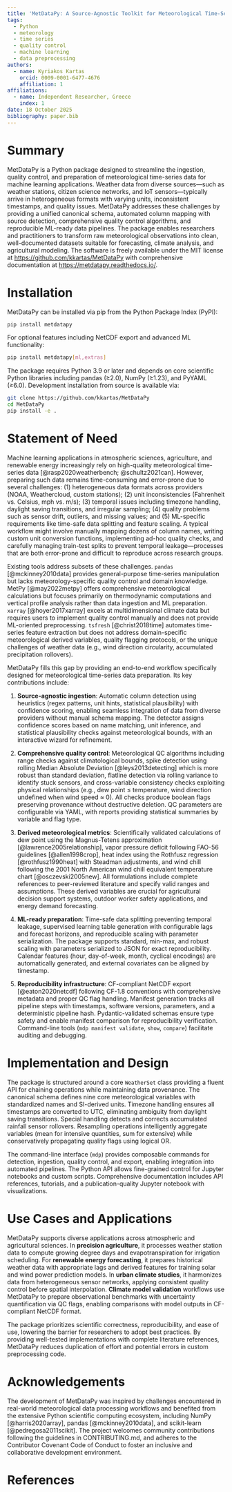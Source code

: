 ```yaml
---
title: 'MetDataPy: A Source-Agnostic Toolkit for Meteorological Time-Series Data Preparation and Quality Control'
tags:
  - Python
  - meteorology
  - time series
  - quality control
  - machine learning
  - data preprocessing
authors:
  - name: Kyriakos Kartas
    orcid: 0009-0001-6477-4676
    affiliation: 1
affiliations:
  - name: Independent Researcher, Greece
    index: 1
date: 18 October 2025
bibliography: paper.bib
---
```


# Summary

MetDataPy is a Python package designed to streamline the ingestion, quality control, and preparation of meteorological time-series data for machine learning applications. Weather data from diverse sources—such as weather stations, citizen science networks, and IoT sensors—typically arrive in heterogeneous formats with varying units, inconsistent timestamps, and quality issues. MetDataPy addresses these challenges by providing a unified canonical schema, automated column mapping with source detection, comprehensive quality control algorithms, and reproducible ML-ready data pipelines. The package enables researchers and practitioners to transform raw meteorological observations into clean, well-documented datasets suitable for forecasting, climate analysis, and agricultural modeling. The software is freely available under the MIT license at https://github.com/kkartas/MetDataPy with comprehensive documentation at https://metdatapy.readthedocs.io/.

# Installation

MetDataPy can be installed via pip from the Python Package Index (PyPI):

```bash
pip install metdatapy
```

For optional features including NetCDF export and advanced ML functionality:

```bash
pip install metdatapy[ml,extras]
```

The package requires Python 3.9 or later and depends on core scientific Python libraries including pandas (≥2.0), NumPy (≥1.23), and PyYAML (≥6.0). Development installation from source is available via:

```bash
git clone https://github.com/kkartas/MetDataPy
cd MetDataPy
pip install -e .
```

# Statement of Need

Machine learning applications in atmospheric sciences, agriculture, and renewable energy increasingly rely on high-quality meteorological time-series data [@rasp2020weatherbench; @schultz2021can]. However, preparing such data remains time-consuming and error-prone due to several challenges: (1) heterogeneous data formats across providers (NOAA, Weathercloud, custom stations); (2) unit inconsistencies (Fahrenheit vs. Celsius, mph vs. m/s); (3) temporal issues including timezone handling, daylight saving transitions, and irregular sampling; (4) quality problems such as sensor drift, outliers, and missing values; and (5) ML-specific requirements like time-safe data splitting and feature scaling. A typical workflow might involve manually mapping dozens of column names, writing custom unit conversion functions, implementing ad-hoc quality checks, and carefully managing train-test splits to prevent temporal leakage—processes that are both error-prone and difficult to reproduce across research groups.

Existing tools address subsets of these challenges. `pandas` [@mckinney2010data] provides general-purpose time-series manipulation but lacks meteorology-specific quality control and domain knowledge. MetPy [@may2022metpy] offers comprehensive meteorological calculations but focuses primarily on thermodynamic computations and vertical profile analysis rather than data ingestion and ML preparation. `xarray` [@hoyer2017xarray] excels at multidimensional climate data but requires users to implement quality control manually and does not provide ML-oriented preprocessing. `tsfresh` [@christ2018time] automates time-series feature extraction but does not address domain-specific meteorological derived variables, quality flagging protocols, or the unique challenges of weather data (e.g., wind direction circularity, accumulated precipitation rollovers).

MetDataPy fills this gap by providing an end-to-end workflow specifically designed for meteorological time-series data preparation. Its key contributions include:

1. **Source-agnostic ingestion**: Automatic column detection using heuristics (regex patterns, unit hints, statistical plausibility) with confidence scoring, enabling seamless integration of data from diverse providers without manual schema mapping. The detector assigns confidence scores based on name matching, unit inference, and statistical plausibility checks against meteorological bounds, with an interactive wizard for refinement.

2. **Comprehensive quality control**: Meteorological QC algorithms including range checks against climatological bounds, spike detection using rolling Median Absolute Deviation [@leys2013detecting] which is more robust than standard deviation, flatline detection via rolling variance to identify stuck sensors, and cross-variable consistency checks exploiting physical relationships (e.g., dew point ≤ temperature, wind direction undefined when wind speed ≈ 0). All checks produce boolean flags preserving provenance without destructive deletion. QC parameters are configurable via YAML, with reports providing statistical summaries by variable and flag type.

3. **Derived meteorological metrics**: Scientifically validated calculations of dew point using the Magnus-Tetens approximation [@lawrence2005relationship], vapor pressure deficit following FAO-56 guidelines [@allen1998crop], heat index using the Rothfusz regression [@rothfusz1990heat] with Steadman adjustments, and wind chill following the 2001 North American wind chill equivalent temperature chart [@osczevski2005new]. All formulations include complete references to peer-reviewed literature and specify valid ranges and assumptions. These derived variables are crucial for agricultural decision support systems, outdoor worker safety applications, and energy demand forecasting.

4. **ML-ready preparation**: Time-safe data splitting preventing temporal leakage, supervised learning table generation with configurable lags and forecast horizons, and reproducible scaling with parameter serialization. The package supports standard, min-max, and robust scaling with parameters serialized to JSON for exact reproducibility. Calendar features (hour, day-of-week, month, cyclical encodings) are automatically generated, and external covariates can be aligned by timestamp.

5. **Reproducibility infrastructure**: CF-compliant NetCDF export [@eaton2020netcdf] following CF-1.8 conventions with comprehensive metadata and proper QC flag handling. Manifest generation tracks all pipeline steps with timestamps, software versions, parameters, and a deterministic pipeline hash. Pydantic-validated schemas ensure type safety and enable manifest comparison for reproducibility verification. Command-line tools (`mdp manifest validate`, `show`, `compare`) facilitate auditing and debugging.

# Implementation and Design

The package is structured around a core `WeatherSet` class providing a fluent API for chaining operations while maintaining data provenance. The canonical schema defines nine core meteorological variables with standardized names and SI-derived units. Timezone handling ensures all timestamps are converted to UTC, eliminating ambiguity from daylight saving transitions. Special handling detects and corrects accumulated rainfall sensor rollovers. Resampling operations intelligently aggregate variables (mean for intensive quantities, sum for extensive) while conservatively propagating quality flags using logical OR.

The command-line interface (`mdp`) provides composable commands for detection, ingestion, quality control, and export, enabling integration into automated pipelines. The Python API allows fine-grained control for Jupyter notebooks and custom scripts. Comprehensive documentation includes API references, tutorials, and a publication-quality Jupyter notebook with visualizations.

# Use Cases and Applications

MetDataPy supports diverse applications across atmospheric and agricultural sciences. In **precision agriculture**, it processes weather station data to compute growing degree days and evapotranspiration for irrigation scheduling. For **renewable energy forecasting**, it prepares historical weather data with appropriate lags and derived features for training solar and wind power prediction models. In **urban climate studies**, it harmonizes data from heterogeneous sensor networks, applying consistent quality control before spatial interpolation. **Climate model validation** workflows use MetDataPy to prepare observational benchmarks with uncertainty quantification via QC flags, enabling comparisons with model outputs in CF-compliant NetCDF format.

The package prioritizes scientific correctness, reproducibility, and ease of use, lowering the barrier for researchers to adopt best practices. By providing well-tested implementations with complete literature references, MetDataPy reduces duplication of effort and potential errors in custom preprocessing code.

# Acknowledgements

The development of MetDataPy was inspired by challenges encountered in real-world meteorological data processing workflows and benefited from the extensive Python scientific computing ecosystem, including NumPy [@harris2020array], pandas [@mckinney2010data], and scikit-learn [@pedregosa2011scikit]. The project welcomes community contributions following the guidelines in CONTRIBUTING.md, and adheres to the Contributor Covenant Code of Conduct to foster an inclusive and collaborative development environment.

# References

